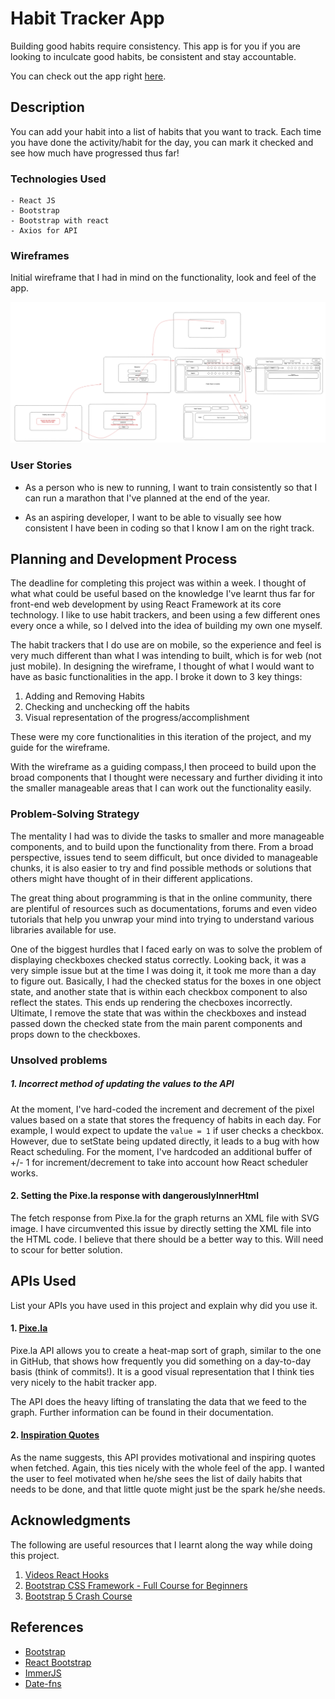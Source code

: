 # Habit Tracker App
Building good habits require consistency. This app is for you if you are looking to inculcate good habits, be consistent and stay accountable. 

You can check out the app right [here](https://habit-tracker-app-eezhar.netlify.app/).

## Description
You can add your habit into a list of habits that you want to track. Each time you have done the activity/habit for the day, you can mark it checked and see how much have progressed thus far!

### Technologies Used
```
- React JS
- Bootstrap
- Bootstrap with react
- Axios for API
```

### Wireframes
Initial wireframe that I had in mind on the functionality, look and feel of the app.


![wireframe](habit-tracker-app/screenshots/Wireframe_Habit_Tracker.png)



### User Stories

* As a person who is new to running, I want to train consistently so that I can run a marathon that I've planned at the end of the year.

* As an aspiring developer, I want to be able to visually see how consistent I have been in coding so that I know I am on the right track.

## Planning and Development Process

The deadline for completing this project was within a week. I thought of what what could be useful based on the knowledge I've learnt thus far for front-end web development by using React Framework at its core technology. I like to use habit trackers, and been using a few different ones every once a while, so I delved into the idea of building my own one myself.


The habit trackers that I do use are on mobile, so the experience and feel is very much different than what I was intending to built, which is for web (not just mobile). In designing the wireframe, I thought of what I would want to have as basic functionalities in the app. I broke it down to 3 key things:

1. Adding and Removing Habits
2. Checking and unchecking off the habits 
3. Visual representation of the progress/accomplishment

These were my core functionalities in this iteration of the project, and my guide for the wireframe.

With the wireframe as a guiding compass,I then proceed to build upon the broad components that I thought were necessary and further dividing it into the smaller manageable areas that I can work out the functionality easily.


### Problem-Solving Strategy

The mentality I had was to divide the tasks to smaller and more manageable components, and to build upon the functionality from there. From a broad perspective, issues tend to seem difficult, but once divided to manageable chunks, it is also easier to try and find possible methods or solutions that others might have thought of in their different applications.

The great thing about programming is that in the online community, there are plentiful of resources such as documentations, forums and even video tutorials that help you unwrap your mind into trying to understand various libraries available for use.

One of the biggest hurdles that I faced early on was to solve the problem of displaying checkboxes checked status correctly. Looking back, it was a very simple issue but at the time I was doing it, it took me more than a day to figure out. Basically, I had the checked status for the boxes in one object state, and another state that is within each checkbox component to also reflect the states. This ends up rendering the checboxes incorrectly. Ultimate, I remove the state that was within the checkboxes and instead passed down the checked state from the main parent components and props down to the checkboxes.

### Unsolved problems

##### 1. Incorrect method of updating the values to the API

At the moment, I've hard-coded the increment and decrement of the pixel values based on a state that stores the frequency of habits in each day. For example, I would expect to update the `value = 1` if user checks a checkbox. However, due to setState being updated directly, it leads to a bug with how React scheduling. For the moment, I've hardcoded an additional buffer of +/- 1 for increment/decrement to take into account how React scheduler works.

#### 2. Setting the Pixe.la response with dangerouslyInnerHtml

The fetch response from Pixe.la for the graph returns an XML file with SVG image. I have circumvented this issue by directly setting the XML file into the HTML code. I believe that there should be a better way to this. Will need to scour for better solution.

## APIs Used

List your APIs you have used in this project and explain why did you use it.

#### 1. [Pixe.la](https://pixe.la/)

Pixe.la API allows you to create a heat-map sort of graph, similar to the one in GitHub, that shows how frequently you did something on a day-to-day basis (think of commits!). It is a good visual representation that I think ties very nicely to the habit tracker app.

The API does the heavy lifting of translating the data that we feed to the graph. Further information can be found in their documentation.

#### 2. [Inspiration Quotes](https://api.goprogram.ai/inspiration/docs/)

As the name suggests, this API provides motivational and inspiring quotes when fetched. Again, this ties nicely with the whole feel of the app. I wanted the user to feel motivated when he/she sees the list of daily habits that needs to be done, and that little quote might just be the spark he/she needs.

## Acknowledgments

The following are useful resources that I learnt along the way while doing this project.

1. [Videos React Hooks](https://youtube.com/playlist?list=PLZlA0Gpn_vH8EtggFGERCwMY5u5hOjf-h)
2. [ Bootstrap CSS Framework - Full Course for Beginners ](https://www.youtube.com/watch?v=-qfEOE4vtxE&t=2771s)
3. [ Bootstrap 5 Crash Course ](https://www.youtube.com/watch?v=Jyvffr3aCp0)

## References

* [Bootstrap](https://getbootstrap.com/docs/5.0/getting-started/introduction/)
* [React Bootstrap](https://react-bootstrap.github.io/)
* [ImmerJS](https://immerjs.github.io/immer/)
* [Date-fns](https://date-fns.org/)
